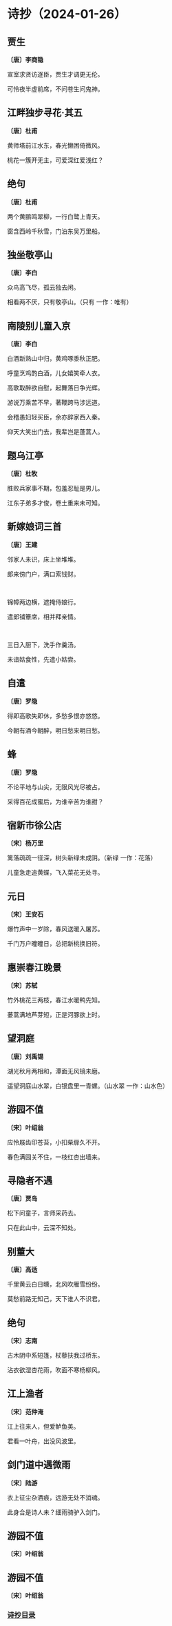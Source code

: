 # 诗抄（2024-01-26）

## 贾生

**〔唐〕李商隐**

宣室求贤访逐臣，贾生才调更无伦。

可怜夜半虚前席，不问苍生问鬼神。


## 江畔独步寻花·其五

**〔唐〕杜甫**

黄师塔前江水东，春光懒困倚微风。

桃花一簇开无主，可爱深红爱浅红？

## 绝句

**〔唐〕杜甫**

两个黄鹂鸣翠柳，一行白鹭上青天。

窗含西岭千秋雪，门泊东吴万里船。

## 独坐敬亭山

**〔唐〕李白**

众鸟高飞尽，孤云独去闲。

相看两不厌，只有敬亭山。（只有 一作：唯有）

## 南陵别儿童入京

**〔唐〕李白**

白酒新熟山中归，黄鸡啄黍秋正肥。

呼童烹鸡酌白酒，儿女嬉笑牵人衣。

高歌取醉欲自慰，起舞落日争光辉。

游说万乘苦不早，著鞭跨马涉远道。

会稽愚妇轻买臣，余亦辞家西入秦。

仰天大笑出门去，我辈岂是蓬蒿人。

## 题乌江亭

**〔唐〕杜牧**

胜败兵家事不期，包羞忍耻是男儿。

江东子弟多才俊，卷土重来未可知。

## 新嫁娘词三首

**〔唐〕王建**

邻家人未识，床上坐堆堆。

郎来傍门户，满口索钱财。

<br>

锦幛两边横，遮掩侍娘行。

遣郎铺簟席，相并拜亲情。

<br>

三日入厨下，洗手作羹汤。

未谙姑食性，先遣小姑尝。

## 自遣

**〔唐〕罗隐**

得即高歌失即休，多愁多恨亦悠悠。

今朝有酒今朝醉，明日愁来明日愁。

## 蜂

**〔唐〕罗隐**

不论平地与山尖，无限风光尽被占。

采得百花成蜜后，为谁辛苦为谁甜？

## 宿新市徐公店

**〔宋〕杨万里**

篱落疏疏一径深，树头新绿未成阴。（新绿 一作：花落）

儿童急走追黄蝶，飞入菜花无处寻。

## 元日

**〔宋〕王安石**

爆竹声中一岁除，春风送暖入屠苏。

千门万户曈曈日，总把新桃换旧符。

## 惠崇春江晚景

**〔宋〕苏轼**

竹外桃花三两枝，春江水暖鸭先知。

蒌蒿满地芦芽短，正是河豚欲上时。

## 望洞庭

**〔唐〕刘禹锡**

湖光秋月两相和，潭面无风镜未磨。

遥望洞庭山水翠，白银盘里一青螺。（山水翠 一作：山水色）

## 游园不值

**〔宋〕叶绍翁**

应怜屐齿印苍苔，小扣柴扉久不开。

春色满园关不住，一枝红杏出墙来。

## 寻隐者不遇

**〔唐〕贾岛**

松下问童子，言师采药去。

只在此山中，云深不知处。

## 别董大

**〔唐〕高适**

千里黄云白日曛，北风吹雁雪纷纷。

莫愁前路无知己，天下谁人不识君。

## 绝句

**〔宋〕志南**

古木阴中系短篷，杖藜扶我过桥东。

沾衣欲湿杏花雨，吹面不寒杨柳风。

## 江上渔者

**〔宋〕范仲淹**

江上往来人，但爱鲈鱼美。

君看一叶舟，出没风波里。

## 剑门道中遇微雨

**〔宋〕陆游**

衣上征尘杂酒痕，远游无处不消魂。

此身合是诗人未？细雨骑驴入剑门。

## 游园不值

**〔宋〕叶绍翁**

## 游园不值

**〔宋〕叶绍翁**

### [诗抄目录](../poem.md)
